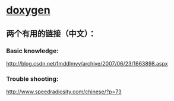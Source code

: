 # [doxygen](http://blog.csdn.net/fmddlmyy/archive/2007/06/23/1663898.aspx)

## 两个有用的链接（中文）：

### Basic knowledge:

http://blog.csdn.net/fmddlmyy/archive/2007/06/23/1663898.aspx


### Trouble shooting:

http://www.speedradiosity.com/chinese/?p=73

